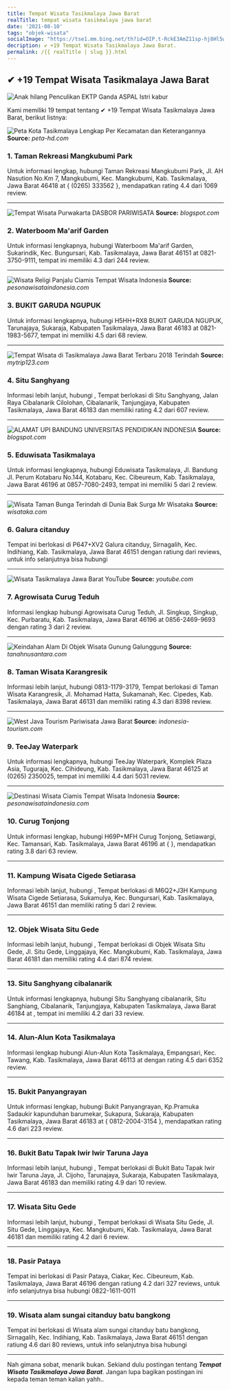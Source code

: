 ```yaml
---
title: Tempat Wisata Tasikmalaya Jawa Barat
realTitle: tempat wisata tasikmalaya jawa barat
date: '2021-08-10'
tags: "objek-wisata"
socialImage: "https://tse1.mm.bing.net/th?id=OIP.t-RckE3AmZ11sp-hj8Hl5wHaL_&amp;pid=15.1"
decription: ✔ +19 Tempat Wisata Tasikmalaya Jawa Barat.
permalink: /{{ realTitle | slug }}.html
---
```


## ✔ +19 Tempat Wisata Tasikmalaya Jawa Barat

![Anak hilang Penculikan EKTP Ganda  ASPAL Istri kabur ](https://3.bp.blogspot.com/-C-a6EsyaWro/V_pYS4IoemI/AAAAAAAAAM4/foEDLNEY3CwJ6-EI2Ybt05hrZRn6TB8wACLcB/s1600/dua%2Bduaa1.jpg)



Kami memiliki 19 tempat tentang ✔ +19 Tempat Wisata Tasikmalaya Jawa Barat, berikut listnya:



![Peta Kota Tasikmalaya Lengkap Per Kecamatan dan Keterangannya](https://tse3.mm.bing.net/th?id=OIP.XKPm_Imy48ZoTPnjhvezPAHaI7&amp;pid=15.1)
**Source:** _peta-hd.com_


### 1. Taman Rekreasi Mangkubumi Park



Untuk informasi lengkap, hubungi Taman Rekreasi Mangkubumi Park, Jl. AH Nasution No.Km 7, Mangkubumi, Kec. Mangkubumi, Kab. Tasikmalaya, Jawa Barat 46418 at { (0265) 333562 }, mendapatkan rating 4.4 dari 1069 review.

---


![Tempat Wisata Purwakarta  DASBOR PARIWISATA](https://tse1.mm.bing.net/th?id=OIP.M85mWF4gqyhTq-oJMqYLxwHaEp&amp;pid=15.1)
**Source:** _blogspot.com_


### 2. Waterboom Ma&#039;arif Garden



Untuk informasi lengkapnya, hubungi Waterboom Ma&#039;arif Garden, Sukarindik, Kec. Bungursari, Kab. Tasikmalaya, Jawa Barat 46151 at 0821-3750-9111, tempat ini memiliki 4.3 dari 244 review.

---


![Wisata Religi Panjalu Ciamis  Tempat Wisata Indonesia](https://tse3.mm.bing.net/th?id=OIP.JCn2vGErP4TjE--Qaz2b6gHaE8&amp;pid=15.1)
**Source:** _pesonawisataindonesia.com_


### 3. BUKIT GARUDA NGUPUK



Untuk informasi lengkapnya, hubungi H5HH+RX8 BUKIT GARUDA NGUPUK, Tarunajaya, Sukaraja, Kabupaten Tasikmalaya, Jawa Barat 46183 at 0821-1983-5677, tempat ini memiliki 4.5 dari 68 review.

---


![Tempat Wisata di Tasikmalaya Jawa Barat Terbaru 2018 Terindah](https://tse4.mm.bing.net/th?id=OIP.-vZak_vyi2-NUgHXf0lCVwHaE6&amp;pid=15.1)
**Source:** _mytrip123.com_


### 4. Situ Sanghyang



Informasi lebih lanjut, hubungi , Tempat berlokasi di Situ Sanghyang, Jalan Raya Cibalanarik Cilolohan, Cibalanarik, Tanjungjaya, Kabupaten Tasikmalaya, Jawa Barat 46183 dan memiliki rating 4.2 dari 607 review.

---


![ALAMAT UPI BANDUNG UNIVERSITAS PENDIDIKAN INDONESIA ](https://tse2.mm.bing.net/th?id=OIP.0Fd-xQfyNp2vULl9heeN5QHaEP&amp;pid=15.1)
**Source:** _blogspot.com_


### 5. Eduwisata Tasikmalaya



Untuk informasi lengkapnya, hubungi Eduwisata Tasikmalaya, Jl. Bandung Jl. Perum Kotabaru No.144, Kotabaru, Kec. Cibeureum, Kab. Tasikmalaya, Jawa Barat 46196 at 0857-7080-2493, tempat ini memiliki 5 dari 2 review.

---


![Wisata Taman Bunga Terindah di Dunia Bak Surga  Mr Wisataka](https://tse2.mm.bing.net/th?id=OIP.Jx29-wUndTskf5apAzbVeQHaE3&amp;pid=15.1)
**Source:** _wisataka.com_


### 6. Galura citanduy



Tempat ini berlokasi di P647+XV2 Galura citanduy, Sirnagalih, Kec. Indihiang, Kab. Tasikmalaya, Jawa Barat 46151 dengan ratiung  dari  reviews, untuk info selanjutnya bisa hubungi 

---


![Wisata Tasikmalaya Jawa Barat  YouTube](https://tse4.mm.bing.net/th?id=OIP.0OdwTdzbA2U_PXiGoCp0NAHaEK&amp;pid=15.1)
**Source:** _youtube.com_


### 7. Agrowisata Curug Teduh



Informasi lengkap hubungi Agrowisata Curug Teduh, Jl. Singkup, Singkup, Kec. Purbaratu, Kab. Tasikmalaya, Jawa Barat 46196 at 0856-2469-9693 dengan rating 3 dari 2 review.

---


![Keindahan Alam Di Objek Wisata Gunung Galunggung](https://tse4.mm.bing.net/th?id=OIP.-RAQH68UDVzD9aplt1drhwHaE7&amp;pid=15.1)
**Source:** _tanahnusantara.com_


### 8. Taman Wisata Karangresik



Informasi lebih lanjut, hubungi 0813-1179-3179, Tempat berlokasi di Taman Wisata Karangresik, Jl. Mohamad Hatta, Sukamanah, Kec. Cipedes, Kab. Tasikmalaya, Jawa Barat 46131 dan memiliki rating 4.3 dari 8398 review.

---


![West Java Tourism  Pariwisata Jawa Barat](https://tse3.mm.bing.net/th?id=OIP.4agJOSNgYimQeoqlrW8VXQHaEG&amp;pid=15.1)
**Source:** _indonesia-tourism.com_


### 9. TeeJay Waterpark



Untuk informasi lengkapnya, hubungi TeeJay Waterpark, Komplek Plaza Asia, Tuguraja, Kec. Cihideung, Kab. Tasikmalaya, Jawa Barat 46125 at (0265) 2350025, tempat ini memiliki 4.4 dari 5031 review.

---


![Destinasi Wisata Ciamis  Tempat Wisata Indonesia](https://tse2.mm.bing.net/th?id=OIP.iUCzC_ER-Ilm-bXWZZwlOwHaEN&amp;pid=15.1)
**Source:** _pesonawisataindonesia.com_


### 10. Curug Tonjong



Untuk informasi lengkap, hubungi H69P+MFH Curug Tonjong, Setiawargi, Kec. Tamansari, Kab. Tasikmalaya, Jawa Barat 46196 at {  }, mendapatkan rating 3.8 dari 63 review.

---


### 11. Kampung Wisata Cigede Setiarasa



Informasi lebih lanjut, hubungi , Tempat berlokasi di M6Q2+J3H Kampung Wisata Cigede Setiarasa, Sukamulya, Kec. Bungursari, Kab. Tasikmalaya, Jawa Barat 46151 dan memiliki rating 5 dari 2 review.

---


### 12. Objek Wisata Situ Gede



Informasi lebih lanjut, hubungi , Tempat berlokasi di Objek Wisata Situ Gede, Jl. Situ Gede, Linggajaya, Kec. Mangkubumi, Kab. Tasikmalaya, Jawa Barat 46181 dan memiliki rating 4.4 dari 874 review.

---


### 13. Situ Sanghyang cibalanarik



Untuk informasi lengkapnya, hubungi Situ Sanghyang cibalanarik, Situ Sanghiang, Cibalanarik, Tanjungjaya, Kabupaten Tasikmalaya, Jawa Barat 46184 at , tempat ini memiliki 4.2 dari 33 review.

---


### 14. Alun-Alun Kota Tasikmalaya



Informasi lengkap hubungi Alun-Alun Kota Tasikmalaya, Empangsari, Kec. Tawang, Kab. Tasikmalaya, Jawa Barat 46113 at  dengan rating 4.5 dari 6352 review.

---


### 15. Bukit Panyangrayan



Untuk informasi lengkap, hubungi Bukit Panyangrayan, Kp.Pramuka Sadaukir kapunduhan barumekar, Sukapura, Sukaraja, Kabupaten Tasikmalaya, Jawa Barat 46183 at { 0812-2004-3154 }, mendapatkan rating 4.6 dari 223 review.

---


### 16. Bukit Batu Tapak Iwir Iwir Taruna Jaya



Informasi lebih lanjut, hubungi , Tempat berlokasi di Bukit Batu Tapak Iwir Iwir Taruna Jaya, Jl. Cijoho, Tarunajaya, Sukaraja, Kabupaten Tasikmalaya, Jawa Barat 46183 dan memiliki rating 4.9 dari 10 review.

---


### 17. Wisata Situ Gede



Informasi lebih lanjut, hubungi , Tempat berlokasi di Wisata Situ Gede, Jl. Situ Gede, Linggajaya, Kec. Mangkubumi, Kab. Tasikmalaya, Jawa Barat 46181 dan memiliki rating 4.2 dari 6 review.

---


### 18. Pasir Pataya



Tempat ini berlokasi di Pasir Pataya, Ciakar, Kec. Cibeureum, Kab. Tasikmalaya, Jawa Barat 46196 dengan ratiung 4.2 dari 327 reviews, untuk info selanjutnya bisa hubungi 0822-1611-0011

---


### 19. Wisata alam sungai citanduy batu bangkong



Tempat ini berlokasi di Wisata alam sungai citanduy batu bangkong, Sirnagalih, Kec. Indihiang, Kab. Tasikmalaya, Jawa Barat 46151 dengan ratiung 4.6 dari 80 reviews, untuk info selanjutnya bisa hubungi 

---









Nah gimana sobat, menarik bukan. Sekiand dulu postingan tentang ***Tempat Wisata Tasikmalaya Jawa Barat***. Jangan lupa bagikan postingan ini kepada teman teman kalian yahh..
